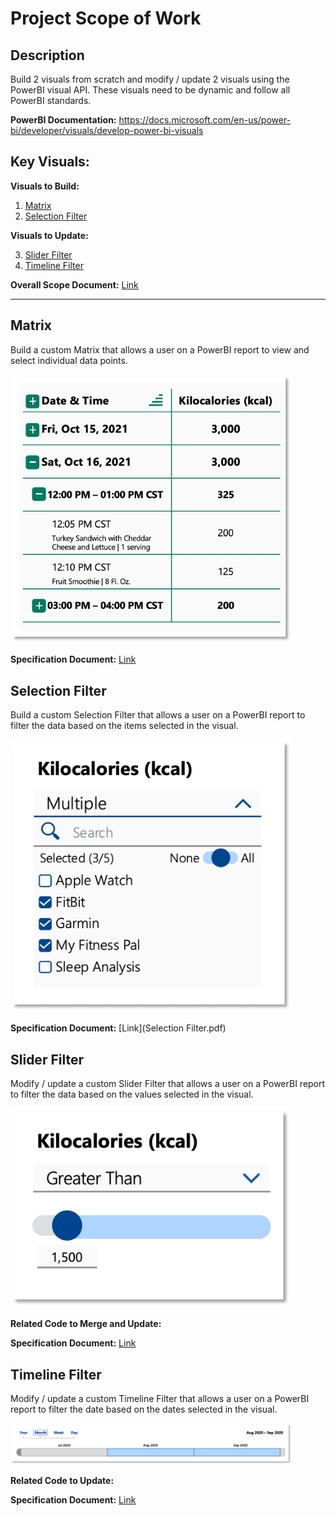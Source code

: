# Project Scope of Work

## Description
Build 2 visuals from scratch and modify / update 2 visuals using the PowerBI visual API. These visuals need to be dynamic and follow all PowerBI standards.

**PowerBI Documentation:** https://docs.microsoft.com/en-us/power-bi/developer/visuals/develop-power-bi-visuals

## Key Visuals:

**Visuals to Build:**

1. [Matrix](https://github.com/TriskeleTechnology/Project-CustomPowerBIVisuals/edit/main/README.md#matrix)
2. [Selection Filter](https://github.com/TriskeleTechnology/Project-CustomPowerBIVisuals/edit/main/README.md#selection-filter)

**Visuals to Update:**

3. [Slider Filter](https://github.com/TriskeleTechnology/Project-CustomPowerBIVisuals/edit/main/README.md#slider-filter)
4. [Timeline Filter](https://github.com/TriskeleTechnology/Project-CustomPowerBIVisuals/edit/main/README.md#timeline-filter)

**Overall Scope Document:** [Link](CustomTypeScriptVisuals_ScopeofWork.pdf) 

---

## Matrix 

Build a custom Matrix that allows a user on a PowerBI report to view and select individual data points.

<p align="left">
  <img src="Screenshots/Matrix.png" width="450" title="Matrix Screenshot">
</p>

**Specification Document:** [Link](Matrix.pdf)


## Selection Filter

Build a custom Selection Filter that allows a user on a PowerBI report to filter the data based on the items selected in the visual.

<p align="left">
  <img src="Screenshots/SelectionFilter.png" width="450" title="Selection Filter Screenshot">
</p>

**Specification Document:** [Link](Selection Filter.pdf)


## Slider Filter

Modify / update a custom Slider Filter that allows a user on a PowerBI report to filter the data based on the values selected in the visual.

<p align="left">
  <img src="Screenshots/SliderFilter.png" width="450" title="Selection Filter Screenshot">
</p>

**Related Code to Merge and Update:**

**Specification Document:** [Link](SliderFilter.pdf)


## Timeline Filter

Modify / update a custom Timeline Filter that allows a user on a PowerBI report to filter the date based on the dates selected in the visual.

<p align="left">
  <img src="Screenshots/TimelineFilter.png" width="450" title="Selection Filter Screenshot">
</p>

**Related Code to Update:** 


**Specification Document:** [Link](TimelineFilter.pdf)




